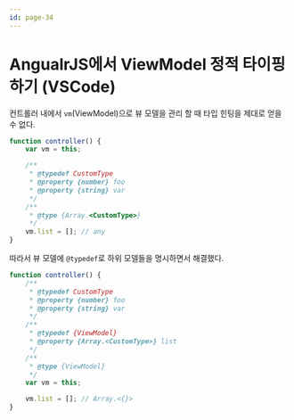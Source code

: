 ```yaml
---
id: page-34
---
```

# AngualrJS에서 ViewModel 정적 타이핑하기 (VSCode)

컨트롤러 내에서 `vm`(ViewModel)으로 뷰 모델을 관리 할 때 타입 힌팅을 제대로 얻을 수 없다.

```javascript
function controller() {
    var vm = this;

    /**
     * @typedef CustomType
     * @property {number} foo
     * @property {string} var
     */
    /**
     * @type {Array.<CustomType>}
     */
    vm.list = []; // any
}
```

따라서 뷰 모델에 `@typedef`로 하위 모델들을 명시하면서 해결했다.

```javascript
function controller() {
    /**
     * @typedef CustomType
     * @property {number} foo
     * @property {string} var
     */
    /**
     * @typedef {ViewModel}
     * @property {Array.<CustomType>} list
     */
    /**
     * @type {ViewModel}
     */
    var vm = this;

    vm.list = []; // Array.<{}>
}
```
